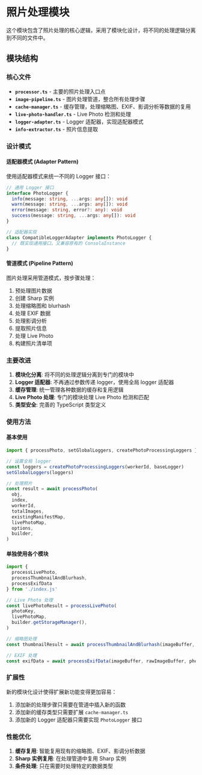 # 照片处理模块

这个模块包含了照片处理的核心逻辑，采用了模块化设计，将不同的处理逻辑分离到不同的文件中。

## 模块结构

### 核心文件

- **`processor.ts`** - 主要的照片处理入口点
- **`image-pipeline.ts`** - 图片处理管道，整合所有处理步骤
- **`cache-manager.ts`** - 缓存管理，处理缩略图、EXIF、影调分析等数据的复用
- **`live-photo-handler.ts`** - Live Photo 检测和处理
- **`logger-adapter.ts`** - Logger 适配器，实现适配器模式
- **`info-extractor.ts`** - 照片信息提取

### 设计模式

#### 适配器模式 (Adapter Pattern)

使用适配器模式来统一不同的 Logger 接口：

```typescript
// 通用 Logger 接口
interface PhotoLogger {
  info(message: string, ...args: any[]): void
  warn(message: string, ...args: any[]): void
  error(message: string, error?: any): void
  success(message: string, ...args: any[]): void
}

// 适配器实现
class CompatibleLoggerAdapter implements PhotoLogger {
  // 既实现通用接口，又兼容原有的 ConsolaInstance
}
```

#### 管道模式 (Pipeline Pattern)

图片处理采用管道模式，按步骤处理：

1. 预处理图片数据
2. 创建 Sharp 实例
3. 处理缩略图和 blurhash
4. 处理 EXIF 数据
5. 处理影调分析
6. 提取照片信息
7. 处理 Live Photo
8. 构建照片清单项

### 主要改进

1. **模块化分离**: 将不同的处理逻辑分离到专门的模块中
2. **Logger 适配器**: 不再通过参数传递 logger，使用全局 logger 适配器
3. **缓存管理**: 统一管理各种数据的缓存和复用逻辑
4. **Live Photo 处理**: 专门的模块处理 Live Photo 检测和匹配
5. **类型安全**: 完善的 TypeScript 类型定义

### 使用方法

#### 基本使用

```typescript
import { processPhoto, setGlobalLoggers, createPhotoProcessingLoggers } from './index.js'

// 设置全局 logger
const loggers = createPhotoProcessingLoggers(workerId, baseLogger)
setGlobalLoggers(loggers)

// 处理照片
const result = await processPhoto(
  obj,
  index,
  workerId,
  totalImages,
  existingManifestMap,
  livePhotoMap,
  options,
  builder,
)
```

#### 单独使用各个模块

```typescript
import { 
  processLivePhoto, 
  processThumbnailAndBlurhash,
  processExifData 
} from './index.js'

// Live Photo 处理
const livePhotoResult = processLivePhoto(
  photoKey,
  livePhotoMap,
  builder.getStorageManager(),
)

// 缩略图处理
const thumbnailResult = await processThumbnailAndBlurhash(imageBuffer, photoId, width, height, existingItem, options)

// EXIF 处理
const exifData = await processExifData(imageBuffer, rawImageBuffer, photoKey, existingItem, options)
```

### 扩展性

新的模块化设计使得扩展新功能变得更加容易：

1. 添加新的处理步骤只需要在管道中插入新的函数
2. 添加新的缓存类型只需要扩展 `cache-manager.ts`
3. 添加新的 Logger 适配器只需要实现 `PhotoLogger` 接口

### 性能优化

1. **缓存复用**: 智能复用现有的缩略图、EXIF、影调分析数据
2. **Sharp 实例复用**: 在处理管道中复用 Sharp 实例
3. **条件处理**: 只在需要时处理特定的数据类型 